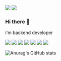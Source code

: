 <a href="[링크걸_주소](https://velog.io/@julius1231/series)"><img src="https://img.shields.io/badge/Velog-20C997?style=flat-square&logo=Velog&logoColor=white"/></a>
<a href=""><img src="https://img.shields.io/badge/Gmail-EA4335?style=flat-square&logo=Gmail&logoColor=white"/></a>

### Hi there 👋

i'm backend developer

<img src="https://img.shields.io/badge/CSS-1572B6?style=flat-square&logo=CSS&logoColor=white"/></a>
<img src="https://img.shields.io/badge/JavaScript-F7DF1E?style=flat-square&logo=JavaScript&logoColor=white"/></a>
<img src="https://img.shields.io/badge/Node.js-339933?style=flat-square&logo=Node&logoColor=white"/></a>
<img src="https://img.shields.io/badge/Express-000000?style=flat-square&logo=Express&logoColor=white"/></a>
<img src="https://img.shields.io/badge/Axios-5A29E4?style=flat-square&logo=Axios&logoColor=white"/></a>
<img src="https://img.shields.io/badge/MySQL-4479A1?style=flat-square&logo=MySQL&logoColor=white"/></a>
<img src="https://img.shields.io/badge/Amazon AWS-232F3E?style=flat-square&logo=Amazon AWS&logoColor=white"/></a>

![Anurag's GitHub stats](https://github-readme-stats.vercel.app/api?username=anuraghazra&theme=dark&show_icons=true)
